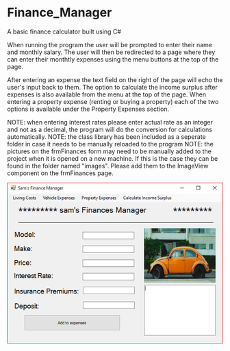 # Finance_Manager
A basic finance calculator built using C#

When running the program the user will be prompted to enter their name and monthly salary.
The user will then be redirected to a page where they can enter their monthtly expenses using the menu buttons at the top of the page. 

After entering an expense the text field on the right of the page will echo the user's input back to them.
The option to calculate the income surplus after expenses is also available from the menu at the top of the page.
When entering a property expense (renting or buying a property) each of the two options is available under the Property Expenses section.

NOTE: when entering interest rates please enter actual rate as an integer and not as a decimal,
the program will do the conversion for calculations automatically. 
NOTE: the class library has been included as a seperate folder in case it needs to be 
manually reloaded to the program 
NOTE: the pictures on the frmFinances form may need to be manually added to the project
when it is opened on a new machine. If this is the case they can be found in the folder
named "images". Please add them to the ImageView component on the frmFinances page. 

![Application in action](usage1.PNG)

